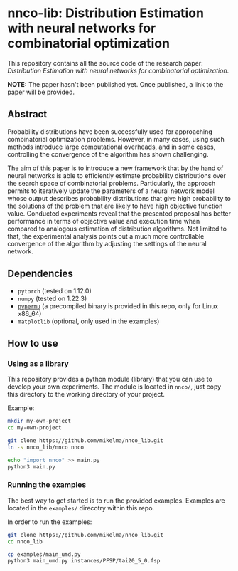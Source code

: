 # nnco-lib: Distribution Estimation with neural networks for combinatorial optimization

This repository contains all the source code of the research
paper: *Distribution Estimation with neural networks for
combinatorial optimization*.

**NOTE:** The paper hasn't been published yet. Once published,
a link to the paper will be provided.

## Abstract

Probability distributions have been successfully used for
approaching combinatorial optimization problems. However,
in many cases, using such methods introduce large computational
overheads, and in some cases, controlling the convergence
of the algorithm has shown challenging.

The aim of this paper is to introduce a new framework that by
the hand of neural networks is able to efficiently estimate
probability distributions over the search space of combinatorial
problems. Particularly, the approach permits to iteratively
update the parameters of a neural network model whose output
describes probability distributions that give high probability
to the solutions of the problem that are likely to have high
objective function value. Conducted experiments reveal that
the presented proposal has better performance in terms of objective
value and execution time when compared to analogous estimation
of distribution algorithms. Not limited to that, the experimental
analysis points out a much more controllable convergence of the
algorithm by adjusting the settings of the neural network.

## Dependencies

* `pytorch` (tested on 1.12.0)
* `numpy` (tested on 1.22.3)
* [`pypermu`](https://github.com/mikelma/pypermu) (a precompiled binary
is provided in this repo, only for Linux x86_64)
* `matplotlib` (optional, only used in the examples)

## How to use


### Using as a library

This repository provides a python module (library) that you can
use to develop your own experiments. The module is located in `nnco/`, just
copy this directory to the working directory of your project.

Example:

```bash
mkdir my-own-project
cd my-own-project

git clone https://github.com/mikelma/nnco_lib.git
ln -s nnco_lib/nnco nnco

echo "import nnco" >> main.py
python3 main.py
```


### Running the examples

The best way to get started is to run the provided examples.
Examples are located in the `examples/` direcotry within this repo.

In order to run the examples:

```bash
git clone https://github.com/mikelma/nnco_lib.git
cd nnco_lib

cp examples/main_umd.py
python3 main_umd.py instances/PFSP/tai20_5_0.fsp
```
